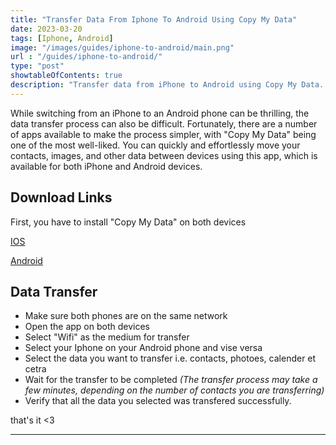 ```yaml
---
title: "Transfer Data From Iphone To Android Using Copy My Data"
date: 2023-03-20
tags: [Iphone, Android]
image: "/images/guides/iphone-to-android/main.png"
url : "/guides/iphone-to-android/"
type: "post"
showtableOfContents: true
description: "Transfer data from iPhone to Android using Copy My Data. Follow our guide for step-by-step instructions to migrate your contacts, photos, and more"
---
```


While switching from an iPhone to an Android phone can be thrilling, the data transfer process can also be difficult. Fortunately, there are a number of apps available to make the process simpler, with "Copy My Data" being one of the most well-liked. You can quickly and effortlessly move your contacts, images, and other data between devices using this app, which is available for both iPhone and Android devices. 

## Download Links
First, you have to install "Copy My Data" on both devices

[IOS](https://apps.apple.com/us/app/copy-my-data-smart-transfer/id870099476)

[Android](https://play.google.com/store/apps/details?id=com.mediamushroom.copymydata)

## Data Transfer 
- Make sure both phones are on  the same network
- Open the app on both devices
- Select "Wifi" as the medium for transfer
- Select your Iphone on your Android phone and vise versa
- Select the data you want to transfer i.e. contacts, photoes, calender et cetra
- Wait for the transfer to be completed 
*(The transfer process may take a few minutes, depending on the number of contacts you are transferring)*
- Verify that all the data you selected was transfered successfully.

that's it <3

----

  